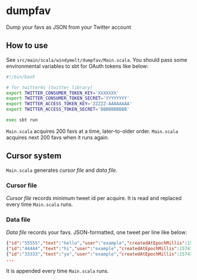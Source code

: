 # dumpfav

Dump your favs as JSON from your Twitter account

## How to use

See `src/main/scala/windymelt/dumpfav/Main.scala`.
You should pass some environmental variables to sbt for OAuth tokens like below:

```sh
#!/bin/bash

# for twitter4s (twitter library)
export TWITTER_CONSUMER_TOKEN_KEY='XXXXXXX'
export TWITTER_CONSUMER_TOKEN_SECRET='YYYYYYYY'
export TWITTER_ACCESS_TOKEN_KEY='ZZZZZ-AAAAAAAA'
export TWITTER_ACCESS_TOKEN_SECRET='BBBBBBBBBB'

exec sbt run
```

`Main.scala` acquires 200 favs at a time, later-to-older order.
`Main.scala` acquires next 200 favs when it runs again.

## Cursor system

`Main.scala` generates *cursor file* and *data file*.

### Cursor file

*Cursor file* records minimum tweet id per acquire.
It is read and replaced every time `Main.scala` runs.

### Data file

*Data file* records your favs.
JSON-formatted, one tweet per line like below:

```json
{"id":"55555","text":"hello","user":"example","createdAtEpochMillis":1574360341000}
{"id":"44444","text":"hi","user":"example","createdAtEpochMillis":1574360331000}
{"id":"33333","text":"yo","user":"example","createdAtEpochMillis":1574360321000}
...
```

It is appended every time `Main.scala` runs.